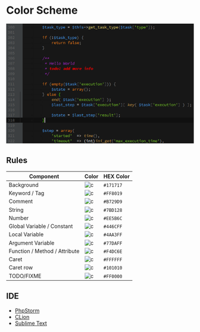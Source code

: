 Color Scheme
===

![Screenshot](phpstorm/screenshot.png)

## Rules

Component | Color | HEX Color
---|---|---
Background | ![c](http://placehold.it/50x14/171717.png&text=%20) | `#171717`
Keyword / Tag | ![c](http://placehold.it/50x14/FF8019.png&text=%20) | `#FF8019`
Comment | ![c](http://placehold.it/50x14/B729D9.png&text=%20) | `#B729D9`
String | ![c](http://placehold.it/50x14/7BD128.png&text=%20) | `#7BD128`
Number | ![c](http://placehold.it/50x14/EE5B6C.png&text=%20) | `#EE5B6C`
Global Variable / Constant | ![c](http://placehold.it/50x14/446CFF.png&text=%20) | `#446CFF`
Local Variable | ![c](http://placehold.it/50x14/4AA3FF.png&text=%20) | `#4AA3FF`
Argument Variable | ![c](http://placehold.it/50x14/77DAFF.png&text=%20) | `#77DAFF`
Function / Method / Attribute | ![c](http://placehold.it/50x14/F4DC6E.png&text=%20) | `#F4DC6E`
Caret | ![c](http://placehold.it/50x14/FFFFFF.png&text=%20) | `#FFFFFF`
Caret row | ![c](http://placehold.it/50x14/101010.png&text=%20) | `#101010`
TODO/FIXME | ![c](http://placehold.it/50x14/FF0000.png&text=%20) | `#FF0000`

## IDE

* [PhpStorm](phpstorm)
* [CLion](clion)
* [Sublime Text](sublime-text)
